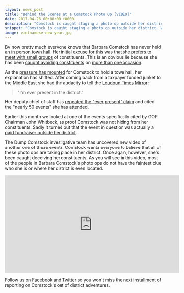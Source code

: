 ```yaml
---
layout: news_post
title: "Behind the Scenes at a Comstock Photo Op [VIDEO]"
date: 2017-04-26 00:00:00 +0000
description: "Comstock is caught staging a photo op outside her district. Watch as she explains where her district is located."
snippet: "Comstock is caught staging a photo op outside her district. Watch as she explains where her district is located."
image: vietnamese-new-year.jpg
---
```


By now pretty much everyone knows that Barbara Comstock has [never held an in person town hall](http://www.loudountimes.com/news/editorial/editorial_hold_the_town_hall432). Her initial excuse for this was that she [prefers to meet with small groups](https://www.washingtonpost.com/local/virginia-politics/activists-plan-to-hold-town-hall-in-rep-comstocks-northern-virginia-district--with-or-without-her/2017/02/11/32306748-efb1-11e6-b4ff-ac2cf509efe5_story.html) of constituents. This is an obvious lie because she has been [caught avoiding constituents](https://www.youtube.com/watch?v=65AKfqbjnik) on [more than one occasion](https://www.youtube.com/watch?v=eijY0Oi5HbU).

As the [pressure has mounted](http://www.ibtimes.co.uk/virginia-residents-have-message-their-member-congress-do-your-job-1616592) for Comstock to hold a town hall, her explanation has shifted. After coming back from a taxpayer funded junket to the Middle East she had the audacity to tell the [Loudoun Times Mirror](http://www.loudountimes.com/news/article/an_interview_with_the_congrsswoman_rep._comstock_returns432):

> "I'm ever present in the district."

Her deputy chief of staff has [repeated the "ever present" claim](http://www.politico.com/story/2017/03/barbara-comstock-2018-seat-health-care-bill-236537) and cited the "nearly 50 events" she has attended.

Earlier this month we looked at one of the events specifically cited by GOP Chairman John Whitbeck, as proof Comstock was not hiding from her constituents. Sadly it turned out that the event in question was actually a [paid fundraiser outside her district](https://dumpcomstock.com/gop-chairman-thinks-comstock-is-plenty-accessible/).

The Dump Comstock investigative team has uncovered new video of another one of these events. Comstock wants everyone to believe that all of these photo ops are taking place in her district. Once again, however, she's been caught deceiving her constituents. As you will see in this video, most of the people in Barbara Comstock's photo ops do not have the faintest clue who she is or where her district is even located.

<iframe width="560" height="315" src="https://www.youtube.com/embed/Cr5nLRMx2FE" frameborder="0" allowfullscreen></iframe>

Follow us on [Facebook](https://www.facebook.com/groups/dumpcomstock) and [Twitter](https://twitter.com/dumpcomstock) so you won't miss the next installment of reporting on Comstock's out of district adventures.
